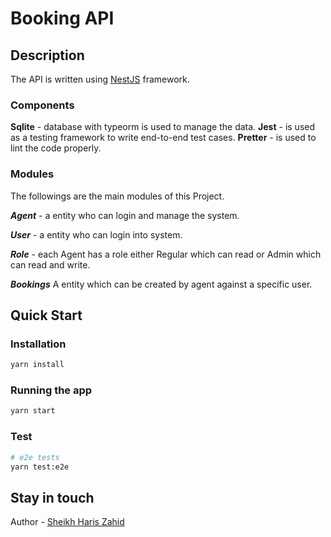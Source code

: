 # Booking API

## Description

The API is written using [NestJS](https://github.com/nestjs/nest) framework.

### Components

**Sqlite** - database with typeorm is used to manage the data.
**Jest** - is used as a testing framework to write end-to-end test cases.
**Pretter** - is used to lint the code properly.

### Modules

The followings are the main modules of this Project.

**_Agent_** - a entity who can login and manage the system.

**_User_** - a entity who can login into system.

**_Role_** - each Agent has a role either Regular which can read or Admin which can read and write.

**_Bookings_** A entity which can be created by agent against a specific user.

## Quick Start

### Installation

```bash
yarn install
```

### Running the app

```bash
yarn start
```

### Test

```bash
# e2e tests
yarn test:e2e
```

## Stay in touch

Author - [Sheikh Haris Zahid](https://github.com/Sheikhharis50)
